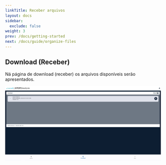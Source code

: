 ```yaml
---
linkTitle: Receber arquivos
layout: docs
sidebar:
  exclude: false
weight: 3
prev: /docs/getting-started
next: /docs/guide/organize-files
---
```


## Download (Receber)

Ná página de download (receber) os arquivos disponíveis serão apresentados.

![](download.png "Página de download - Portal Directlink")
